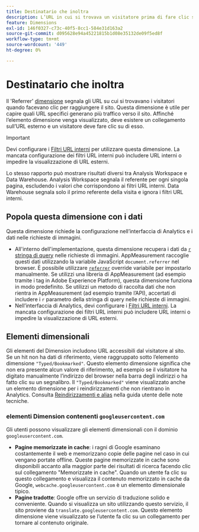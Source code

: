 ```yaml
---
title: Destinatario che inoltra
description: L’URL in cui si trovava un visitatore prima di fare clic sul sito.
feature: Dimensions
exl-id: 146f0327-c73c-40f5-8cc1-584e31d163a2
source-git-commit: d095628e94a45221815b1d08e35132de09f5ed8f
workflow-type: tm+mt
source-wordcount: '449'
ht-degree: 0%

---
```


# Destinatario che inoltra

Il &#39;Referrer&#39; [dimensione](overview.md) segnala gli URL su cui si trovavano i visitatori quando facevano clic per raggiungere il sito. Questa dimensione è utile per capire quali URL specifici generano più traffico verso il sito. Affinché l’elemento dimensione venga visualizzato, deve esistere un collegamento sull’URL esterno e un visitatore deve fare clic su di esso.

>[!IMPORTANT]
>
>Devi configurare i [Filtri URL interni](/help/admin/admin/c-manage-report-suites/c-edit-report-suites/general/internal-url-filter-admin.md) per utilizzare questa dimensione. La mancata configurazione dei filtri URL interni può includere URL interni o impedire la visualizzazione di URL esterni.

Lo stesso rapporto può mostrare risultati diversi tra Analysis Workspace e Data Warehouse. Analysis Workspace segnala il referente per ogni singola pagina, escludendo i valori che corrispondono ai filtri URL interni. Data Warehouse segnala solo il primo referente della visita e ignora i filtri URL interni.

## Popola questa dimensione con i dati

Questa dimensione richiede la configurazione nell’interfaccia di Analytics e i dati nelle richieste di immagini.

* All&#39;interno dell&#39;implementazione, questa dimensione recupera i dati da [`r` stringa di query](/help/implement/validate/query-parameters.md) nelle richieste di immagini. AppMeasurement raccoglie questi dati utilizzando la variabile JavaScript `document.referrer` nel browser. È possibile utilizzare [`referrer`](/help/implement/vars/page-vars/referrer.md) override variabile per impostarlo manualmente. Se utilizzi una libreria di AppMeasurement (ad esempio tramite i tag in Adobe Experience Platform), questa dimensione funziona in modo predefinito. Se utilizzi un metodo di raccolta dati che non rientra in AppMeasurement (ad esempio tramite l’API), accertati di includere i `r` parametro della stringa di query nelle richieste di immagini.
* Nell’interfaccia di Analytics, devi configurare i [Filtri URL interni](/help/admin/admin/c-manage-report-suites/c-edit-report-suites/general/internal-url-filter-admin.md). La mancata configurazione dei filtri URL interni può includere URL interni o impedire la visualizzazione di URL esterni.

## Elementi dimensionali

Gli elementi del Dimension includono URL accessibili dal visitatore al sito. Se un hit non ha dati di riferimento, viene raggruppato sotto l’elemento dimensione `"Typed/Bookmarked"`. Questo elemento dimensione significa che non era presente alcun valore di riferimento, ad esempio se il visitatore ha digitato manualmente l’indirizzo del browser nella barra degli indirizzi o ha fatto clic su un segnalibro. Il `"Typed/Bookmarked"` viene visualizzato anche un elemento dimensione per i reindirizzamenti che non rientrano in Analytics. Consulta [Reindirizzamenti e alias](/help/technotes/redirects.md) nella guida utente delle note tecniche.

### elementi Dimension contenenti `googleusercontent.com`

Gli utenti possono visualizzare gli elementi dimensionali con il dominio `googleusercontent.com`.

* **Pagine memorizzate in cache**: i ragni di Google esaminano costantemente il web e memorizzano copie delle pagine nel caso in cui vengano portate offline. Queste pagine memorizzate in cache sono disponibili accanto alla maggior parte dei risultati di ricerca facendo clic sul collegamento &quot;Memorizzate in cache&quot;. Quando un utente fa clic su questo collegamento e visualizza il contenuto memorizzato in cache da Google, `webcache.googleusercontent.com` è un elemento dimensionale tipico.
* **Pagine tradotte**: Google offre un servizio di traduzione solido e conveniente. Quando si visualizza un sito utilizzando questo servizio, il sito proviene da `translate.googleusercontent.com`. Questo elemento dimensione viene visualizzato se l’utente fa clic su un collegamento per tornare al contenuto originale.
